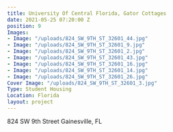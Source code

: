 ```yaml
---
title: University Of Central Florida, Gator Cottages
date: 2021-05-25 07:20:00 Z
position: 9
Images:
- Image: "/uploads/824_SW_9TH_ST_32601_44.jpg"
- Image: "/uploads/824_SW_9TH_ST_32601_9.jpg"
- Image: "/uploads/824_SW_9TH_ST_32601_2.jpg"
- Image: "/uploads/824_SW_9TH_ST_32601_43.jpg"
- Image: "/uploads/824_SW_9TH_ST_32601_16.jpg"
- Image: "/uploads/824_SW_9TH_ST_32601_14.jpg"
- Image: "/uploads/824_SW_9TH_ST_32601_26.jpg"
Cover Image: "/uploads/824_SW_9TH_ST_32601_3.jpg"
Type: Student Housing
Location: Florida
layout: project
---
```


824 SW 9th Street Gainesville, FL